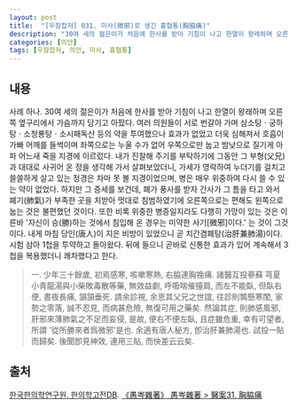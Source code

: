```yaml
---
layout: post
title:  "[우잠잡저] 031. 미사(微邪)로 생긴 흉협통(胸脇痛)"
description: "30여 세의 젊은이가 처음에 한사를 받아 기침이 나고 한열이 왕래하며 오른쪽 옆구리에서 가슴까지 당기고 아팠다. ..."
categories: [의안]
tags: [우잠잡저, 의안, 미사, 흉협통]
---
```


## 내용

사례 하나. 30여 세의 젊은이가 처음에 한사를 받아 기침이 나고 한열이 왕래하며 오른쪽 옆구리에서 가슴까지 당기고 아팠다. 여러 의원들이 서로 번갈아 가며 삼소탕ㆍ궁하탕ㆍ소청룡탕ㆍ소시패독산 등의 약을 투여했으나 효과가 없었고 더욱 심해져서 호흡이 가빠 어깨를 들썩이며 좌쪽으로는 누울 수가 없어 우쪽으로만 눕고 밤낮으로 질기게 아파 어느새 죽을 지경에 이르렀다. 내가 진찰해 주기를 부탁하기에 그동안 그 부형(父兄)과 대대로 사귀어 온 정을 생각해 가서 살펴보았더니, 가세가 영락하여 누더기를 걸치고 쓸쓸하게 살고 있는 정경은 차마 못 볼 지경이었으며, 병은 매우 위중하여 다시 쓸 수 있는 약이 없었다. 하지만 그 증세를 보건데, 폐가 풍사를 받자 간사가 그 틈을 타고 와서 폐기(肺氣)가 부족한 곳을 치받아 멋대로 침범하였기에 오른쪽으로는 편해도 왼쪽으로 눕는 것은 불편했던 것이다. 또한 비록 위중한 병증일지라도 다행히 가망이 있는 것은 이른바 '자신이 승(勝)하는 것에서 침입해 온 경우는 미약한 사기[微邪]이다.' 는 것이 그것이다. 내게 마침 당인(唐人)이 지은 비방이 있었으니 곧 치간겸폐탕(治肝兼肺湯)이다. 시험 삼아 1첩을 투약하고 돌아왔다. 뒤에 들으니 곧바로 신통한 효과가 있어 계속해서 3첩을 복용했더니 쾌차했다고 한다.

> 一. 少年三十餘歲, 初焉感寒, 咳嗽寒熱, 右脇連胸挽痛. 諸醫互投蔘蘇 芎夏 小靑龍湯與小柴敗毒散等藥, 無效益劇, 呼吸喘催擡肩, 而左不能臥, 但臥右便, 晝夜長痛, 頷頷垂死. 請余診視, 余思其父兄之世誼, 往診則鶉懸寒閨, 家勢之零落, 誠不忍見, 而病甚危險, 無復可用之藥矣. 然論其症, 則肺感風邪, 肝邪來薄肺氣之不足而妄侵, 是故, 便右不便左臥, 且症雖危重, 幸有可望者, 所謂 '從所勝來者爲微邪'是也. 余適有唐人秘方, 卽治肝兼肺湯也. 試投一貼而歸矣. 後聞卽見神效, 連用三貼, 而快差云云矣.

## 출처

[한국한의학연구원. 한의학고전DB](https://mediclassics.kr/). [《愚岑雜著》 愚岑雜著 > 醫案31. 胸脇痛](https://mediclassics.kr/books/48/volume/1#content_250)

         